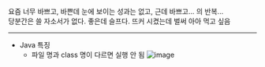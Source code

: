 요즘 너무 바쁘고, 바쁜데 눈에 보이는 성과는 없고, 근데 바쁘고... 의 반복... <br>
당분간은 쓸 자소서가 없다. 좋은데 슬프다. 뜨커 시켰는데 벌써 아아 먹고 싶음 

***

- Java 특징
  - 파일 명과 class 명이 다르면 실행 안 됨
    ![image](https://github.com/user-attachments/assets/82378fec-830f-43b3-af9f-1b4212e5623e)
